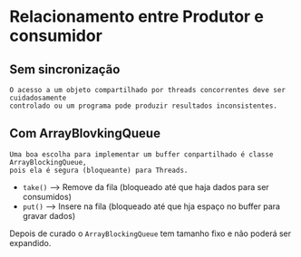# Relacionamento entre Produtor e consumidor
## Sem sincronização
```
O acesso a um objeto compartilhado por threads concorrentes deve ser cuidadosamente
controlado ou um programa pode produzir resultados inconsistentes.
```
##  Com ArrayBlovkingQueue
```
Uma boa escolha para implementar um buffer conpartilhado é classe ArrayBlockingQueue,
pois ela é segura (bloqueante) para Threads.
```
- ```take()``` --> Remove da fila (bloqueado até que haja dados para ser consumidos)
- ```put()``` --> Insere na fila (bloqueado até que hja espaço no buffer para gravar dados)

Depois de curado o ```ArrayBlockingQueue``` tem tamanho fixo e não poderá ser expandido.
